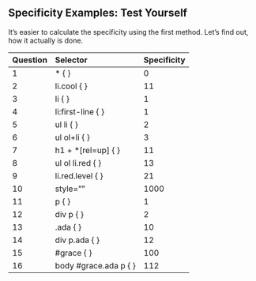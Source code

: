 ## Specificity Examples: Test Yourself

It’s easier to calculate the specificity using the first method. Let’s find out, how it actually is done.

| Question | Selector     | Specificity
| :------------- | :------------- | :------------- |
| 1      | * { }  | 0 |
| 2      | li.cool { }  |  11   |
| 3      | li { }  | 1   |
| 4      | li:first-line { }  |  1  |
| 5      | ul li { }  |  2  |
| 6      | ul ol+li { } |  3  |
| 7      | h1 + *[rel=up] { } | 11  |
| 8      | ul ol li.red { } |  13  |
| 9      | li.red.level { } |  21  |
| 10     | style=”” |  1000  |
| 11     | p { } | 1  |
| 12     | div p { } |  2  |
| 13     | .ada { } |  10  |
| 14     | div p.ada { } | 12   |
| 15     | #grace { } | 100   |
| 16     | body #grace.ada p { } |  112  |
